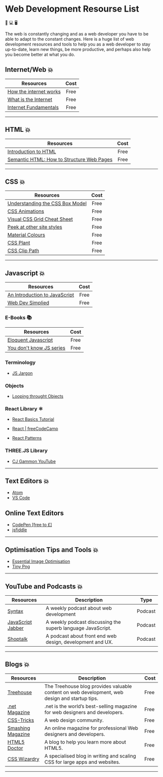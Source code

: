 # Web Development Resourse List

📱 💻 🖥️

The web is constantly changing and as a web developer you have to be able to adapt to the constant changes. Here is a huge list of web development resources and tools to help you as a web developer to stay up-to-date, learn new things, be more productive, and perhaps also help you become better at what you do.

## Internet/Web 💥

| Resources                                                                                                            | Cost |
| -------------------------------------------------------------------------------------------------------------------- |:----:|
| [How the internet works](https://www.helloitsliam.com/2014/12/20/how-the-internet-works-infographic/)                | Free |
| [What is the Internet](https://www.youtube.com/watch?v=Dxcc6ycZ73M)                                                  | Free |
| [Internet Fundamentals](http://internetfundamentals.com/)                                                            | Free |

*************************************************************************

## HTML 💥

| Resources                                                                                                                     | Cost |
| ----------------------------------------------------------------------------------------------------------------------------- |:----:|
| [Introduction to HTML](https://scrimba.com/g/ghtml)                                                                           | Free |
| [Semantic HTML: How to Structure Web Pages](https://webdesign.tutsplus.com/courses/semantic-html-how-to-structure-web-pages)  | Free |

*************************************************************************

## CSS 💥

| Resources                                                                                                 | Cost |
| --------------------------------------------------------------------------------------------------------- |:----:|
| [Understanding the CSS Box Model](https://webdesign.tutsplus.com/courses/understanding-the-css-box-model) | Free |
| [CSS Animations](http://animista.net/)                                                                    | Free |
| [Visual CSS Grid Cheat Sheet](http://grid.malven.co/)                                                     | Free |
| [Peek at other site styles](http://stylifyme.com/)                                                        | Free |
| [Material Colours](https://www.materialui.co/colors)                                                      | Free |
| [CSS Plant](http://stylifyme.com/)                                                                        | Free |
| [CSS Clip Path](https://bennettfeely.com/clippy/)                                                         | Free |

*************************************************************************

## Javascript 💥

| Resources                                                                            | Cost |
| ------------------------------------------------------------------------------------ |:----:|
| [An Introduction to JavaScript](JavaScript-Basics/1.1-Introduction-to-JavaScript.md) | Free |
| [Web Dev Simplied](https://www.youtube.com/channel/UCFbNIlppjAuEX4znoulh0Cw)         | Free |

### E-Books 📚

| Resources                                                              | Cost |
| ---------------------------------------------------------------------- |:----:|
| [Eloquent Javascript](http://eloquentjavascript.net/)                  | Free |
| [You don't know JS series](https://github.com/getify/You-Dont-Know-JS) | Free |

### Terminology

* [JS Jargon](http://jargon.js.org/)

### Objects

* [Looping throught Objects](https://zellwk.com/blog/looping-through-js-objects/)

### React Library ⚛️

* [React Basics Tutorial](https://scrimba.com/g/glearnreact)
* [React | freeCodeCamp](https://learn.freecodecamp.org/front-end-libraries/react)

* [React Patterns](https://reactpatterns.com/)

### THREE.JS Library

* [CJ Gammon YouTube](https://www.youtube.com/channel/UCFbkyvvsEQn7AmQO6_G5J-A)

*************************************************************************

## Text Editors 💥

* [Atom](https://atom.io/)
* [VS Code](https://code.visualstudio.com/)

## Online Text Editors

* [CodePen [free to £]](https://codepen.io/)
* [jsfiddle](https://jsfiddle.net/)

*************************************************************************

## Optimisation Tips and Tools 💥

* [Essential Image Optimisation](https://images.guide/)
* [Tiny Png](https://tinypng.com/)

*************************************************************************

## YouTube and Podcasts 💥

| Resources                                         | Description                                                  | Type    |
|---------------------------------------------------|-------------------------------------------------------------|---------|
|[Syntax](https://syntax.fm/)                       | A weekly podcast about web development                      | Podcast |
|[JavaScript Jabber](https://devchat.tv/js-jabber/) | A weekly podcast discussing the superb language JavaScript. | Podcast |
|[Shoptalk](https://shoptalkshow.com)               | A podcast about front end web design, development and UX.   | Podcast |

*************************************************************************

## Blogs 💥

| Resources                                 | Description                                                                                  | Cost |
|-------------------------------------------|----------------------------------------------------------------------------------------------|------|
|[Treehouse](https://blog.teamtreehouse.com)| The Treehouse blog provides valuable content on web development, web design and startup tips.| Free |
|[.net Magazine](https://www.creativebloq.com/net-magazine)| .net is the world’s best-selling magazine for web designers and developers.   | Free |
|[CSS-Tricks](https://css-tricks.com)| A web design community.                                                                             | Free |
|[Smashing Magazine](https://www.smashingmagazine.com/)| An online magazine for professional Web designers and developers.                 | Free |
|[HTML5 Doctor](http://html5doctor.com/)| A blog to help you learn more about HTML5.                                                       | Free |
|[CSS Wizardry](https://csswizardry.com)| A specialised blog in writing and scaling CSS for large apps and websites.                       | Free |

*************************************************************************